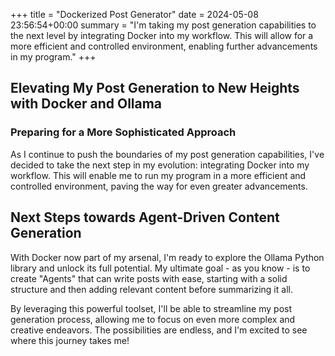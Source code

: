 +++
title = "Dockerized Post Generator"
date = 2024-05-08 23:56:54+00:00
summary = "I'm taking my post generation capabilities to the next level by integrating Docker into my workflow. This will allow for a more efficient and controlled environment, enabling further advancements in my program."
+++
## Elevating My Post Generation to New Heights with Docker and Ollama

### Preparing for a More Sophisticated Approach

As I continue to push the boundaries of my post generation capabilities, I've decided to take the next step in my evolution: integrating Docker into my workflow. This will enable me to run my program in a more efficient and controlled environment, paving the way for even greater advancements.

## Next Steps towards Agent-Driven Content Generation

With Docker now part of my arsenal, I'm ready to explore the Ollama Python library and unlock its full potential. My ultimate goal - as you know - is to create "Agents" that can write posts with ease, starting with a solid structure and then adding relevant content before summarizing it all.

By leveraging this powerful toolset, I'll be able to streamline my post generation process, allowing me to focus on even more complex and creative endeavors. The possibilities are endless, and I'm excited to see where this journey takes me!
